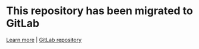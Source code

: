 # This repository has been migrated to GitLab
[Learn more](https://github.com/Anonymous941/Gitlab-Migration) | [GitLab repository](https://gitlab.com/Anonymous941/EasterEggExchange)
